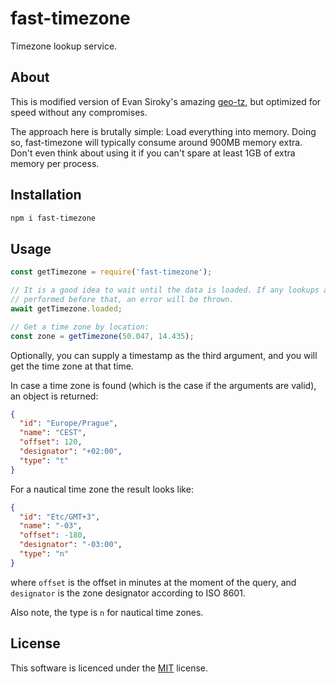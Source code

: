 # fast-timezone

Timezone lookup service.

## About

This is modified version of Evan Siroky's amazing [geo-tz](https://github.com/evansiroky/node-geo-tz/),
but optimized for speed without any compromises.

The approach here is brutally simple: Load everything into memory. Doing so, fast-timezone
will typically consume around 900MB memory extra. Don't even think about using it if you can't
spare at least 1GB of extra memory per process.

## Installation

```bash
npm i fast-timezone
```

## Usage

```JavaScript
const getTimezone = require('fast-timezone');

// It is a good idea to wait until the data is loaded. If any lookups are
// performed before that, an error will be thrown.
await getTimezone.loaded;

// Get a time zone by location:
const zone = getTimezone(50.047, 14.435);
```

Optionally, you can supply a timestamp as the third argument, and you will get the time zone
at that time.

In case a time zone is found (which is the case if the arguments are valid), an object is returned:

```JSON
{
  "id": "Europe/Prague",
  "name": "CEST",
  "offset": 120,
  "designator": "+02:00",
  "type": "t"
}
```

For a nautical time zone the result looks like:

```JSON
{
  "id": "Etc/GMT+3",
  "name": "-03",
  "offset": -180,
  "designator": "-03:00",
  "type": "n"
}
```

where `offset` is the offset in minutes at the moment of the query, and `designator`
is the zone designator according to ISO 8601.

Also note, the type is `n` for nautical time zones.

## License

This software is licenced under the [MIT](https://opensource.org/licenses/MIT) license.
